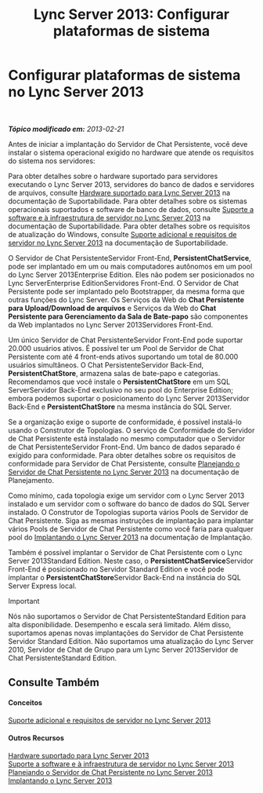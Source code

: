 ﻿---
title: 'Lync Server 2013: Configurar plataformas de sistema'
TOCTitle: Configurar plataformas de sistema
ms:assetid: 2e72e49d-2737-4b5b-8c0a-60f6ecb15bf1
ms:mtpsurl: https://technet.microsoft.com/pt-br/library/JJ204783(v=OCS.15)
ms:contentKeyID: 49306261
ms.date: 05/19/2016
mtps_version: v=OCS.15
ms.translationtype: HT
---

# Configurar plataformas de sistema no Lync Server 2013

 

_**Tópico modificado em:** 2013-02-21_

Antes de iniciar a implantação do Servidor de Chat Persistente, você deve instalar o sistema operacional exigido no hardware que atende os requisitos do sistema nos servidores:

Para obter detalhes sobre o hardware suportado para servidores executando o Lync Server 2013, servidores do banco de dados e servidores de arquivos, consulte [Hardware suportado para Lync Server 2013](lync-server-2013-supported-hardware.md) na documentação de Suportabilidade. Para obter detalhes sobre os sistemas operacionais suportados e software de banco de dados, consulte [Suporte a software e à infraestrutura de servidor no Lync Server 2013](lync-server-2013-server-software-and-infrastructure-support.md) na documentação de Suportabilidade. Para obter detalhes sobre os requisitos de atualização do Windows, consulte [Suporte adicional e requisitos de servidor no Lync Server 2013](lync-server-2013-additional-server-support-and-requirements.md) na documentação de Suportabilidade.

O Servidor de Chat PersistenteServidor Front-End, **PersistentChatService**, pode ser implantado em um ou mais computadores autônomos em um pool do Lync Server 2013Enterprise Edition. Eles não podem ser posicionados no Lync ServerEnterprise EditionServidores Front-End. O Servidor de Chat Persistente pode ser implantado pelo Bootstrapper, da mesma forma que outras funções do Lync Server. Os Serviços da Web do **Chat Persistente para Upload/Download de arquivos** e Serviços da Web do **Chat Persistente para Gerenciamento da Sala de Bate-papo** são componentes da Web implantados no Lync Server 2013Servidores Front-End.

Um único Servidor de Chat PersistenteServidor Front-End pode suportar 20.000 usuários ativos. É possível ter um Pool de Servidor de Chat Persistente com até 4 front-ends ativos suportando um total de 80.000 usuários simultâneos. O Chat PersistenteServidor Back-End, **PersistentChatStore**, armazena salas de bate-papo e categorias. Recomendamos que você instale o **PersistentChatStore** em um SQL ServerServidor Back-End exclusivo no seu pool do Enterprise Edition; embora podemos suportar o posicionamento do Lync Server 2013Servidor Back-End e **PersistentChatStore** na mesma instância do SQL Server.

Se a organização exige o suporte de conformidade, é possível instalá-lo usando o Construtor de Topologias. O serviço de Conformidade do Servidor de Chat Persistente está instalado no mesmo computador que o Servidor de Chat PersistenteServidor Front-End. Um banco de dados separado é exigido para conformidade. Para obter detalhes sobre os requisitos de conformidade para Servidor de Chat Persistente, consulte [Planejando o Servidor de Chat Persistente no Lync Server 2013](lync-server-2013-planning-for-persistent-chat-server.md) na documentação de Planejamento.

Como mínimo, cada topologia exige um servidor com o Lync Server 2013 instalado e um servidor com o software do banco de dados do SQL Server instalado. O Construtor de Topologias suporta vários Pools de Servidor de Chat Persistente. Siga as mesmas instruções de implantação para implantar vários Pools de Servidor de Chat Persistente como você faria para qualquer pool do [Implantando o Lync Server 2013](lync-server-2013-deploying-lync-server.md) na documentação de Implantação.

Também é possível implantar o Servidor de Chat Persistente com o Lync Server 2013Standard Edition. Neste caso, o **PersistentChatService**Servidor Front-End é posicionado no Servidor Standard Edition e você pode implantar o **PersistentChatStore**Servidor Back-End na instância do SQL Server Express local.

> [!important]  
> Nós não suportamos o Servidor de Chat PersistenteStandard Edition para alta disponibilidade. Desempenho e escala será limitado. Além disso, suportamos apenas novas implantações do Servidor de Chat Persistente  Servidor Standard Edition. Não suportamos uma atualização do Lync Server 2010, Servidor de Chat de Grupo para um Lync Server 2013Servidor de Chat PersistenteStandard Edition.

## Consulte Também

#### Conceitos

[Suporte adicional e requisitos de servidor no Lync Server 2013](lync-server-2013-additional-server-support-and-requirements.md)  

#### Outros Recursos

[Hardware suportado para Lync Server 2013](lync-server-2013-supported-hardware.md)  
[Suporte a software e à infraestrutura de servidor no Lync Server 2013](lync-server-2013-server-software-and-infrastructure-support.md)  
[Planejando o Servidor de Chat Persistente no Lync Server 2013](lync-server-2013-planning-for-persistent-chat-server.md)  
[Implantando o Lync Server 2013](lync-server-2013-deploying-lync-server.md)

